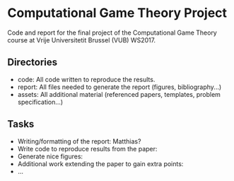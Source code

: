 # Computational Game Theory Project

Code and report for the final project of the Computational Game Theory course at Vrije Universitetit Brussel (VUB) WS2017.

## Directories
- code: All code written to reproduce the results.
- report: All files needed to generate the report (figures, bibliography...)
- assets: All additional material (referenced papers, templates, problem specification...)

## Tasks
- Writing/formatting of the report: Matthias?
- Write code to reproduce results from the paper:
- Generate nice figures:
- Additional work extending the paper to gain extra points:
- ...
